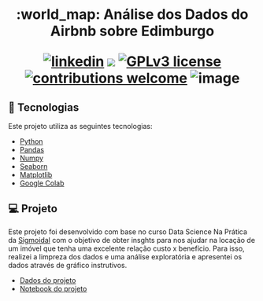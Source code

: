 <h1 align=center>
  :world_map: Análise dos Dados do Airbnb sobre Edimburgo 

[![linkedin](https://img.shields.io/badge/author-victorbarbosa-blue.svg)](https://www.linkedin.com/in/victorxbarbosa/) 
[![](https://img.shields.io/badge/python-3.7+-yellow.svg)](https://www.python.org/downloads/release/python-365/) 
[![GPLv3 license](https://img.shields.io/badge/License-GPLv3-red.svg)](http://perso.crans.org/besson/LICENSE.html) 
[![contributions welcome](https://img.shields.io/badge/contributions-welcome-brightgreen.svg?style=flat)](https://github.com/victorxbarbosa)
![image](https://user-images.githubusercontent.com/100004569/189497499-787e7f66-442d-482e-9f70-30be8d7eecd2.png)

</p>

## 🚀 Tecnologias

Este projeto utiliza as seguintes tecnologias:

- [Python](https://www.python.org/)
- [Pandas](https://pandas.pydata.org/)
- [Numpy](https://numpy.org/)
- [Seaborn](https://seaborn.pydata.org/)
- [Matplotlib](https://matplotlib.org/)
- [Google Colab](https://research.google.com/colaboratory/)

## 💻 Projeto
Este projeto foi desenvolvido com base no curso Data Science Na Prática da [Sigmoidal](https://sigmoidal.ai/) com o objetivo de obter insghts para nos ajudar na locação de um imóvel que tenha uma excelente relação custo x benefício. Para isso, realizei a limpreza dos dados e uma análise exploratória e apresentei os dados através de gráfico instrutivos.

- [Dados do projeto](http://data.insideairbnb.com/united-kingdom/scotland/edinburgh/2022-06-10/visualisations/listings.csv)
- [Notebook do projeto]()

